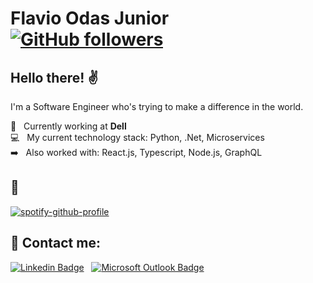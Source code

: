 # Flavio Odas Junior &nbsp; [![GitHub followers](https://img.shields.io/github/followers/FlavioOdas?label=Follow&style=social)](https://github.com/FlavioOdas/?tab=follow)

## Hello there! ✌
I'm a Software Engineer who's trying to make a difference in the world.

 💙  &nbsp; Currently working at **Dell**
 <br/> 💻 &nbsp; My current technology stack: Python, .Net, Microservices
 <br/> ➡️ &nbsp; Also worked with: React.js, Typescript, Node.js, GraphQL
 <br/> 

## 🎵
[![spotify-github-profile](https://spotify-github-profile.vercel.app/api/view?uid=odasflavio&cover_image=true&theme=default&show_offline=false&background_color=121212&bar_color=53b14f&bar_color_cover=false)](https://github.com/kittinan/spotify-github-profile)

## :email: Contact me:
 [![Linkedin Badge](https://img.shields.io/badge/-Flavio%20Odas%20Junior-blue?style=flat-square&logo=linkedin&logoColor=white&link=https://www.linkedin.com/in/flavio-odas-jr/)](https://www.linkedin.com/in/flavio-odas-jr/) &nbsp; [![Microsoft Outlook Badge](https://img.shields.io/badge/-odasflavio@hotmail.com-0078D4?style=flat-square&logo=microsoft%20outlook&logoColor=white&link=mailto:odasflavio@hotmail.com)](mailto:odasflavio@hotmail.com) 

